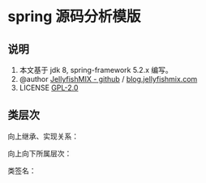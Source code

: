 # spring 源码分析模版



## 说明

1. 本文基于 jdk 8, spring-framework 5.2.x 编写。
1. @author [JellyfishMIX - github](https://github.com/JellyfishMIX) / [blog.jellyfishmix.com](http://blog.jellyfishmix.com)
3. LICENSE [GPL-2.0](https://github.com/JellyfishMIX/GPL-2.0)



## 类层次

向上继承、实现关系：

向上向下所属层次：

类签名：